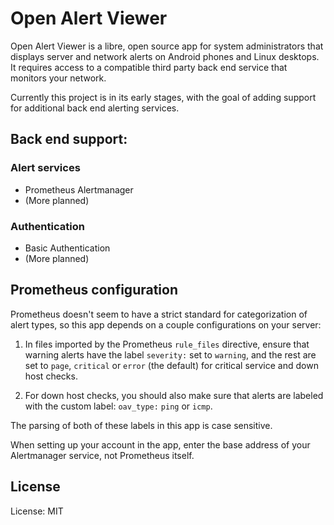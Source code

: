 # Open Alert Viewer

Open Alert Viewer is a libre, open source app for system administrators that
displays server and network alerts on Android phones and Linux desktops. It
requires access to a compatible third party back end service that monitors your
network.

Currently this project is in its early stages, with the goal of adding
support for additional back end alerting services.

## Back end support:

### Alert services

* Prometheus Alertmanager
* (More planned)

### Authentication

* Basic Authentication
* (More planned)

## Prometheus configuration

Prometheus doesn't seem to have a strict standard for categorization of alert
types, so this app depends on a couple configurations on your server:

1. In files imported by the Prometheus `rule_files` directive, ensure that
   warning alerts have the label `severity:` set to `warning`, and the rest are
   set to `page`, `critical` or `error` (the default) for critical service and
   down host checks.

1. For down host checks, you should also make sure that alerts are labeled with
   the custom label: `oav_type:` `ping` or `icmp`.

The parsing of both of these labels in this app is case sensitive.

When setting up your account in the app, enter the base address of your
Alertmanager service, not Prometheus itself.

## License

License: MIT


